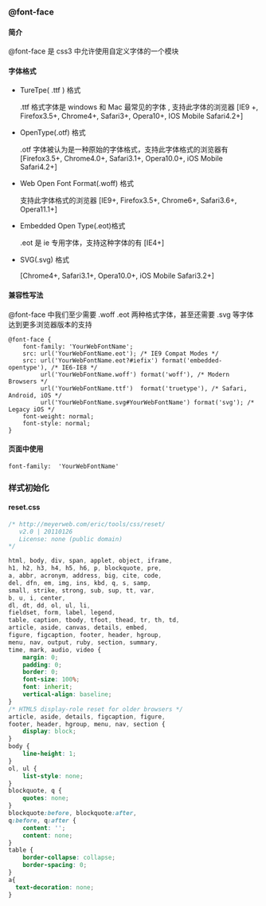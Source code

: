 ### @font-face

#### 简介

@font-face 是 css3 中允许使用自定义字体的一个模块

#### 字体格式

- TureTpe( .ttf ) 格式

  .ttf 格式字体是 windows 和 Mac 最常见的字体 , 支持此字体的浏览器 [IE9 +, Firefox3.5+, Chrome4+, Safari3+, Opera10+, IOS Mobile Safari4.2+]

- OpenType(.otf) 格式

  .otf 字体被认为是一种原始的字体格式，支持此字体格式的浏览器有 [Firefox3.5+, Chrome4.0+, Safari3.1+, Opera10.0+, iOS Mobile Safari4.2+]

- Web Open Font Format(.woff) 格式

  支持此字体格式的浏览器 [IE9+, Firefox3.5+, Chrome6+, Safari3.6+, Opera11.1+]

- Embedded Open Type(.eot)格式

  .eot 是 ie 专用字体，支持这种字体的有 [IE4+]

- SVG(.svg) 格式

  [Chrome4+, Safari3.1+, Opera10.0+, iOS Mobile Safari3.2+]

#### 兼容性写法

@font-face 中我们至少需要 .woff .eot 两种格式字体，甚至还需要 .svg 等字体达到更多浏览器版本的支持

```
@font-face {
	font-family: 'YourWebFontName';
	src: url('YourWebFontName.eot'); /* IE9 Compat Modes */
	src: url('YourWebFontName.eot?#iefix') format('embedded-opentype'), /* IE6-IE8 */
         url('YourWebFontName.woff') format('woff'), /* Modern Browsers */
         url('YourWebFontName.ttf')  format('truetype'), /* Safari, Android, iOS */
         url('YourWebFontName.svg#YourWebFontName') format('svg'); /* Legacy iOS */
    font-weight: normal;
  	font-style: normal;
}
```

#### 页面中使用

```
font-family:  'YourWebFontName'
```

### 样式初始化

#### reset.css

```css
/* http://meyerweb.com/eric/tools/css/reset/ 
   v2.0 | 20110126
   License: none (public domain)
*/

html, body, div, span, applet, object, iframe,
h1, h2, h3, h4, h5, h6, p, blockquote, pre,
a, abbr, acronym, address, big, cite, code,
del, dfn, em, img, ins, kbd, q, s, samp,
small, strike, strong, sub, sup, tt, var,
b, u, i, center,
dl, dt, dd, ol, ul, li,
fieldset, form, label, legend,
table, caption, tbody, tfoot, thead, tr, th, td,
article, aside, canvas, details, embed, 
figure, figcaption, footer, header, hgroup, 
menu, nav, output, ruby, section, summary,
time, mark, audio, video {
	margin: 0;
	padding: 0;
	border: 0;
	font-size: 100%;
	font: inherit;
	vertical-align: baseline;
}
/* HTML5 display-role reset for older browsers */
article, aside, details, figcaption, figure, 
footer, header, hgroup, menu, nav, section {
	display: block;
}
body {
	line-height: 1;
}
ol, ul {
	list-style: none;
}
blockquote, q {
	quotes: none;
}
blockquote:before, blockquote:after,
q:before, q:after {
	content: '';
	content: none;
}
table {
	border-collapse: collapse;
	border-spacing: 0;
}
a{
  text-decoration: none;
}
```

